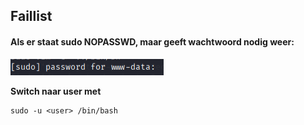 ## Faillist

#### Als er staat sudo NOPASSWD, maar geeft wachtwoord nodig weer:

![alt text](image.png)

**Switch naar user met**

```
sudo -u <user> /bin/bash
```